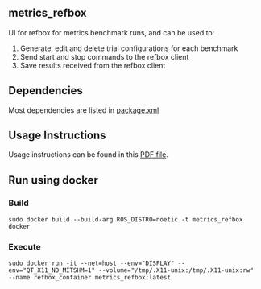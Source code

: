 metrics_refbox
-------------

UI for refbox for metrics benchmark runs, and can be used to:

1. Generate, edit and delete trial configurations for each benchmark
2. Send start and stop commands to the refbox client
3. Save results received from the refbox client

## Dependencies
Most dependencies are listed in [package.xml](package.xml)

## Usage Instructions
Usage instructions can be found in this [PDF file](refbox_instructions.pdf).


## Run using docker

### Build
```
sudo docker build --build-arg ROS_DISTRO=noetic -t metrics_refbox docker
```

### Execute
```
sudo docker run -it --net=host --env="DISPLAY" --env="QT_X11_NO_MITSHM=1" --volume="/tmp/.X11-unix:/tmp/.X11-unix:rw"  --name refbox_container metrics_refbox:latest
```

